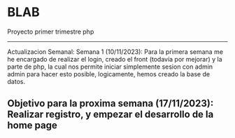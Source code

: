 # BLAB
Proyecto primer trimestre php

----------------------------------------------------------------------------------------------------------------------------------------------------------------------------------------------------------------
Actualizacion Semanal:
  Semana 1 (10/11/2023): Para la primera semana me he encargado de realizar el login, creado el front (todavía por mejorar) y la parte de php, la cual nos permite iniciar simplemente sesion con admin admin
  para hacer esto posible, logicamente, hemos creado la base de datos.

  Objetivo para la proxima semana (17/11/2023): Realizar registro, y empezar el desarrollo de la home page
  ----------------------------------------------------------------------------------------------------------------------------------------------------------------------------------------------------------------

